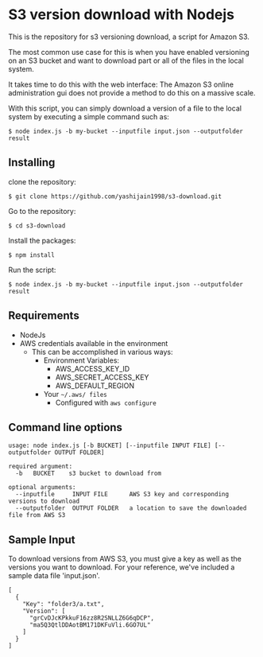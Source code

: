 # S3 version download with Nodejs

This is the repository for s3 versioning download, a script for Amazon S3.

The most common use case for this is when you have enabled versioning on an S3 bucket and want to download part or all of the files in the local system.

It takes time to do this with the web interface: The Amazon S3 online administration gui does not provide a method to do this on a massive scale.

With this script, you can simply download a version of a file to the local system by executing a simple command such as:

```
$ node index.js -b my-bucket --inputfile input.json --outputfolder result
```

## Installing

clone the repository:

```
$ git clone https://github.com/yashijain1998/s3-download.git
```

Go to the repository: 

```
$ cd s3-download
```

Install the packages:

```
$ npm install
```

Run the script:

```
$ node index.js -b my-bucket --inputfile input.json --outputfolder result
```

## Requirements

  * NodeJs
  * AWS credentials available in the environment
	* This can be accomplished in various ways:
		* Environment Variables:
			* AWS_ACCESS_KEY_ID
			* AWS_SECRET_ACCESS_KEY
			* AWS_DEFAULT_REGION
		* Your `~/.aws/ files`
			* Configured with `aws configure`

## Command line options

```
usage: node index.js [-b BUCKET] [--inputfile INPUT FILE] [--outputfolder OUTPUT FOLDER]

required argument:
  -b   BUCKET    s3 bucket to download from

optional arguments:
  --inputfile     INPUT FILE      AWS S3 key and corresponding versions to download
  --outputfolder  OUTPUT FOLDER   a location to save the downloaded file from AWS S3                
```
## Sample Input

To download versions from AWS S3, you must give a key as well as the versions you want to download.
For your reference, we've included a sample data file 'input.json'.

```
[
  {
    "Key": "folder3/a.txt",
    "Version": [
      "grCvDJcKPkkuF16zz8R2SNLLZ6G6qDCP",
      "ma5Q3QtlDDAotBM171DKFuVli.6GO7UL"
    ]
  }
]
```




